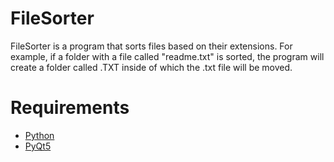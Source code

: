# FileSorter
FileSorter is a program that sorts files based on their extensions. For example, if a folder with a file called "readme.txt" is sorted, the program will create a folder called .TXT inside of which the .txt file will be moved.
# Requirements
<ul>
  <li><a href="https://python.org">Python</a></li>
  <li><a href="https://pypi.org/project/PyQt5/">PyQt5</a></li>
 </ul>
